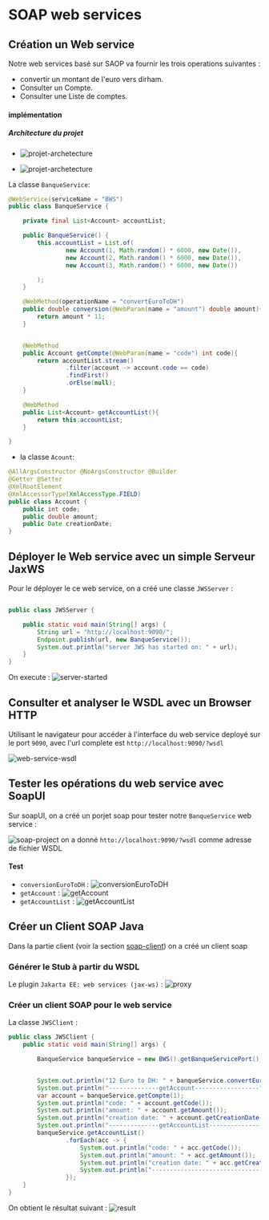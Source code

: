 
# SOAP web services

## Création un Web service

Notre web services basé sur SAOP va fournir les trois operations suivantes :
   - convertir un montant de l'euro vers dirham.
   - Consulter un Compte.
   - Consulter une Liste de comptes.

#### implémentation

##### Architecture du projet

* ![projet-archetecture](./images/project-struct.png)


* ![projet-archetecture](./images/project-struct-complete.png)


La classe `BanqueService`:

```java
@WebService(serviceName = "BWS")
public class BanqueService {

    private final List<Account> accountList;

    public BanqueService() {
        this.accountList = List.of(
                new Account(1, Math.random() * 6000, new Date()),
                new Account(2, Math.random() * 6000, new Date()),
                new Account(3, Math.random() * 6000, new Date())

        );
    }

    @WebMethod(operationName = "convertEuroToDH")
    public double conversion(@WebParam(name = "amount") double amount){
        return amount * 11;
    }


    @WebMethod
    public Account getCompte(@WebParam(name = "code") int code){
        return accountList.stream()
                .filter(account -> account.code == code)
                .findFirst()
                .orElse(null);
    }

    @WebMethod
    public List<Account> getAccountList(){
        return this.accountList;
    }

}

```

* la classe `Acount`:
```java
@AllArgsConstructor @NoArgsConstructor @Builder
@Getter @Setter
@XmlRootElement
@XmlAccessorType(XmlAccessType.FIELD)
public class Account {
    public int code;
    public double amount;
    public Date creationDate;
}
```

## Déployer le Web service avec un simple Serveur JaxWS

Pour le déployer le ce web service, on a créé une classe `JWSServer` :

```java

public class JWSServer {

    public static void main(String[] args) {
        String url = "http://localhost:9090/";
        Endpoint.publish(url, new BanqueService());
        System.out.println("server JWS has started on: " + url);
    }
}
```
On execute : 
![server-started](./images/server.png)


## Consulter et analyser le WSDL avec un Browser HTTP

Utilisant le navigateur pour accéder à l'interface du web service 
deployé sur le port `9090`, avec l'url complete est `http://localhost:9090/?wsdl`

![web-service-wsdl](./images/wsdl.png)

## Tester les opérations du web service avec SoapUI

Sur soapUI, on a créé un porjet soap pour tester notre `BanqueService` web service :

![soap-project](./images/soap-ui.png)
on a donné `htto://localhost:9090/?wsdl` comme adresse de fichier WSDL 

#### Test

* `conversionEuroToDH` :
![conversionEuroToDH](./images/test-convertEurotoDH.png)
* `getAccount` :
![getAccount](./images/test-getAccountBYId.png)
* `getAccountList` :
![getAccountList](./images/getAccountList.png)

## Créer un Client SOAP Java
Dans la partie client (voir la section [soap-client](#architecture-du-projet))
on a créé un client soap

### Générer le Stub à partir du WSDL

Le plugin `Jakarta EE: web services (jax-ws)` :
![proxy](./images/proxy.png)

### Créer un client SOAP pour le web service

La classe `JWSClient` :
```java
public class JWSClient {
    public static void main(String[] args) {

        BanqueService banqueService = new BWS().getBanqueServicePort();


        System.out.println("12 Euro to DH: " + banqueService.convertEuroToDH(12));
        System.out.println("--------------getAccount------------------");
        var account = banqueService.getCompte(1);
        System.out.println("code: " + account.getCode());
        System.out.println("amount: " + account.getAmount());
        System.out.println("creation date: " + account.getCreationDate());
        System.out.println("--------------getAccountList------------------");
        banqueService.getAccountList()
                .forEach(acc -> {
                    System.out.println("code: " + acc.getCode());
                    System.out.println("amount: " + acc.getAmount());
                    System.out.println("creation date: " + acc.getCreationDate());
                    System.out.println("---------------------------------");
                });
    }
}
```

On obtient le résultat suivant :
![result](./images/results.png)